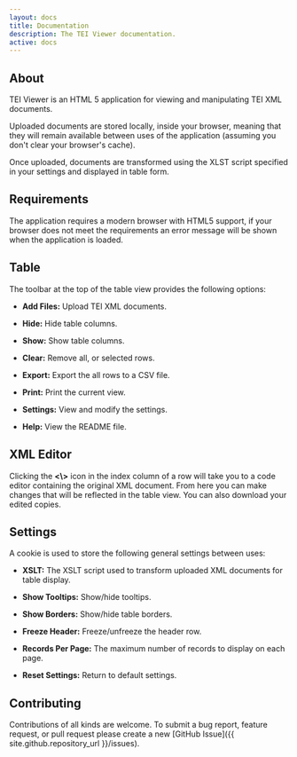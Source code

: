 ```yaml
---
layout: docs
title: Documentation
description: The TEI Viewer documentation.
active: docs
---
```


## About

TEI Viewer is an HTML 5 application for viewing and manipulating TEI XML
documents.

Uploaded documents are stored locally, inside your browser, meaning
that they will remain available between uses of the application (assuming you
don't clear your browser's cache).

Once uploaded, documents are transformed using the XLST script specified in
your settings and displayed in table form.


## Requirements

The application requires a modern browser with HTML5 support, if your browser
does not meet the requirements an error message will be shown when the
application is loaded.


## Table

The toolbar at the top of the table view provides the following options:

- **Add Files:** Upload TEI XML documents.

- **Hide:** Hide table columns.

- **Show:** Show table columns.

- **Clear:** Remove all, or selected rows.

- **Export:** Export the all rows to a CSV file.

- **Print:** Print the current view.

- **Settings:** View and modify the settings.

- **Help:** View the README file.


## XML Editor

Clicking the **<\\>** icon in the index column of a row will take you to a code
editor containing the original XML document. From here you can make changes that
will be reflected in the table view. You can also download your edited copies.


## Settings

A cookie is used to store the following general settings between uses:

- **XSLT:** The XSLT script used to transform uploaded XML documents for table display.

- **Show Tooltips:** Show/hide tooltips.

- **Show Borders:** Show/hide table borders.

- **Freeze Header:** Freeze/unfreeze the header row.

- **Records Per Page:** The maximum number of records to display on each page.

- **Reset Settings:** Return to default settings.


## Contributing

Contributions of all kinds are welcome. To submit a bug report, feature request,
or pull request please create a new [GitHub Issue]({{ site.github.repository_url }}/issues).
